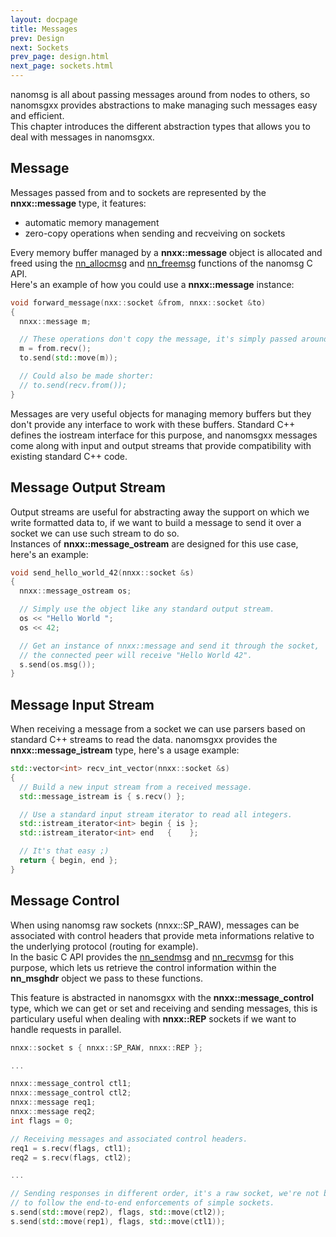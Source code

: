```yaml
---
layout: docpage
title: Messages
prev: Design
next: Sockets
prev_page: design.html
next_page: sockets.html
---
```


nanomsg is all about passing messages around from nodes to others, so nanomsgxx
provides abstractions to make managing such messages easy and efficient.  
This chapter introduces the different abstraction types that allows you to deal
with messages in nanomsgxx.

Message
-------

Messages passed from and to sockets are represented by the **nnxx::message**
type, it features:

- automatic memory management
- zero-copy operations when sending and recveiving on sockets

Every memory buffer managed by a **nnxx::message** object is allocated and freed
using the [nn_allocmsg](http://nanomsg.org/v0.3/nn_allocmsg.3.html) and
[nn_freemsg](http://nanomsg.org/v0.3/nn_freemsg.3.html) functions of the nanomsg
C API.  
Here's an example of how you could use a **nnxx::message** instance:

```c++
void forward_message(nxx::socket &from, nnxx::socket &to)
{
  nnxx::message m;

  // These operations don't copy the message, it's simply passed around.
  m = from.recv();
  to.send(std::move(m));

  // Could also be made shorter:
  // to.send(recv.from());
}
```

Messages are very useful objects for managing memory buffers but they don't
provide any interface to work with these buffers. Standard C++ defines the
iostream interface for this purpose, and nanomsgxx messages come along with
input and output streams that provide compatibility with existing standard
C++ code.

Message Output Stream
---------------------

Output streams are useful for abstracting away the support on which we write
formatted data to, if we want to build a message to send it over a socket we
can use such stream to do so.  
Instances of **nnxx::message_ostream** are designed for this use case, here's
an example:

```c++
void send_hello_world_42(nnxx::socket &s)
{
  nnxx::message_ostream os;

  // Simply use the object like any standard output stream.
  os << "Hello World ";
  os << 42;

  // Get an instance of nnxx::message and send it through the socket,
  // the connected peer will receive "Hello World 42".
  s.send(os.msg());
}
```

Message Input Stream
--------------------

When receiving a message from a socket we can use parsers based on standard C++
streams to read the data. nanomsgxx provides the **nnxx::message_istream** type,
here's a usage example:

```c++
std::vector<int> recv_int_vector(nnxx::socket &s)
{
  // Build a new input stream from a received message.
  std::message_istream is { s.recv() };

  // Use a standard input stream iterator to read all integers.
  std::istream_iterator<int> begin { is };
  std::istream_iterator<int> end   {    };

  // It's that easy ;)
  return { begin, end };
}
```

Message Control
---------------

When using nanomsg raw sockets (nnxx::SP&#95;RAW), messages can be associated
with control headers that provide meta informations relative to the underlying
protocol (routing for example).  
In the basic C API provides the [nn_sendmsg](http://nanomsg.org/v0.3/nn_sendmsg.3.html)
and [nn_recvmsg](http://nanomsg.org/v0.3/nn_recvmsg.3.html) for this purpose,
which lets us retrieve the control information within the **nn_msghdr** object
we pass to these functions.

This feature is abstracted in nanomsgxx with the **nnxx::message_control** type,
which we can get or set and receiving and sending messages, this is particulary
useful when dealing with **nnxx::REP** sockets if we want to handle requests in
parallel.

```c++
nnxx::socket s { nnxx::SP_RAW, nnxx::REP };

...

nnxx::message_control ctl1;
nnxx::message_control ctl2;
nnxx::message req1;
nnxx::message req2;
int flags = 0;

// Receiving messages and associated control headers.
req1 = s.recv(flags, ctl1);
req2 = s.recv(flags, ctl2);

...

// Sending responses in different order, it's a raw socket, we're not bound
// to follow the end-to-end enforcements of simple sockets.
s.send(std::move(rep2), flags, std::move(ctl2));
s.send(std::move(rep1), flags, std::move(ctl1));
```
